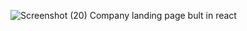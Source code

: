 ![Screenshot (20)](https://user-images.githubusercontent.com/42412218/160086704-f59c9a50-676b-4d72-b4c2-ce9710f63abe.png)
Company landing page bult in react
